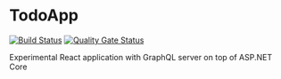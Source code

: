 # TodoApp
[![Build Status](https://g0r5.visualstudio.com/TodoApp/_apis/build/status/TodoApp-CI?branchName=master)](https://g0r5.visualstudio.com/TodoApp/_build/latest?definitionId=1&branchName=master)
[![Quality Gate Status](https://sonarcloud.io/api/project_badges/measure?project=jsokka_TodoApp&metric=alert_status)](https://sonarcloud.io/dashboard?id=jsokka_TodoApp)

Experimental React application with GraphQL server on top of ASP.NET Core 
